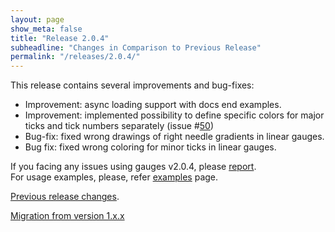 ```yaml
---
layout: page
show_meta: false
title: "Release 2.0.4"
subheadline: "Changes in Comparison to Previous Release"
permalink: "/releases/2.0.4/"
---
```


This release contains several improvements and bug-fixes:

 - Improvement: async loading support with docs end examples.
 - Improvement: implemented possibility to define specific colors for major ticks and tick numbers separately (issue #[50](https://github.com/Mikhus/canvas-gauges/issues/50))
 - Bug-fix: fixed wrong drawings of right needle gradients in linear gauges.
 - Bug fix: fixed wrong coloring for minor ticks in linear gauges.

If you facing any issues using gauges v2.0.4, please [report](https://github.com/Mikhus/canvas-gauges/issues).  
For usage examples, please, refer [examples]({{site.url}}/documentation/examples/) page.

[Previous release changes]({{site.url}}/releases/2.0.3/).

[Migration from version 1.x.x]({{site.url}}/migration/)
